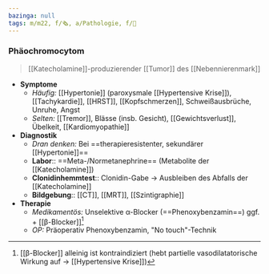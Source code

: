 ```yaml
---
bazinga: null
tags: m/m22, f/🗞️, a/Pathologie, f/🦀
---
```

### Phäochromocytom
> [[Katecholamine]]-produzierender [[Tumor]] des [[Nebennierenmark]]
- **Symptome**
	- *Häufig:* [[Hypertonie]] (paroxysmale [[Hypertensive Krise]]), [[Tachykardie]], [[HRST]], [[Kopfschmerzen]], Schweißausbrüche, Unruhe, Angst
	- *Selten:* [[Tremor]], Blässe (insb. Gesicht), [[Gewichtsverlust]], Übelkeit, [[Kardiomyopathie]]
- **Diagnostik**
	- *Dran denken:* Bei ==therapieresistenter, sekundärer [[Hypertonie]]==
	- **Labor**:: ==Meta-/Normetanephrine== (Metabolite der [[Katecholamine]])
	- **Clonidinhemmtest**:: Clonidin-Gabe → Ausbleiben des Abfalls der [[Katecholamine]]
	- **Bildgebung**:: [[CT]], [[MRT]], [[Szintigraphie]]
- **Therapie**
	- *Medikamentös:* Unselektive α-Blocker (==Phenoxybenzamin==) ggf. + [[β-Blocker]][^1]
	- *OP:* Präoperativ Phenoxybenzamin, "No touch"-Technik

[^1]: [[β-Blocker]] alleinig ist kontraindiziert (hebt partielle vasodilatatorische Wirkung auf → [[Hypertensive Krise]])